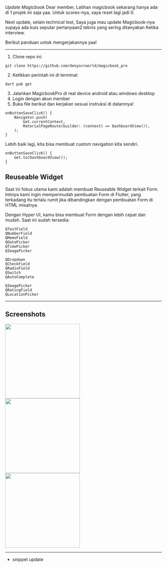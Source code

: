 *Update Magicbook*
Dear member, Latihan magicbook sekarang hanya ada di 1 projek ini saja yaa.
Untuk scores-nya, saya reset lagi jadi 0.

Next update, selain technical test,
Saya juga mau update Magicbook-nya supaya ada kuis seputar pertanyaan2 teknis yang sering ditanyakan Ketika interview. 

Berikut panduan untuk mengerjakannya yaa!

---
1. Clone repo ini:
```
git clone https://github.com/denyocrworld/magicbook_pro
```
2. Ketikkan perintah ini di terminal:
```
dart pub get
```
3. Jalankan MagicbookPro di real device android atau windows desktop
4. Login dengan akun member
5. Buka file berikut dan kerjakan sesuai instruksi di dalamnya!
```
onButtonSaveClicK() {
    Navigator.push(
        Get.currentContext,
        MaterialPageRoute(builder: (context) => DashboardView()),
    );
}
```

Lebih baik lagi, kita bisa membuat custom navigation kita sendiri.
```
onButtonSaveClicK() {
    Get.to(DashboardView());
}
```


## Reuseable Widget
Saat ini fokus utama kami adalah membuat Reuseable Widget terkait Form. Intinya kami ingin mempermudah pembuatan Form di Flutter, yang terkadang itu terlalu rumit jika dibandingkan dengan pembuatan Form di HTML misalnya.

Dengan Hyper UI, kamu bisa membuat Form dengan lebih cepat dan mudah.
Saat ini sudah tersedia:
```
QTextField
QNumberField
QMemoField
QDatePicker
QTimePicker
QImagePicker

QDropdown
QCheckField
QRadioField
QSwitch
QAutoComplete

QImagePicker
QRatingField
QLocationPicker
```
<hr/>

## Screenshots

<img src="https://i.ibb.co/8m30PWv/1.png" style="width: 240px;"/><br/>
<img src="https://i.ibb.co/NjqM6Cd/2.png" style="width: 240px;"/><br/>
<img src="https://i.ibb.co/VmWGt9J/3.png" style="width: 240px;"/><br/>
<hr/>

* snippet update
